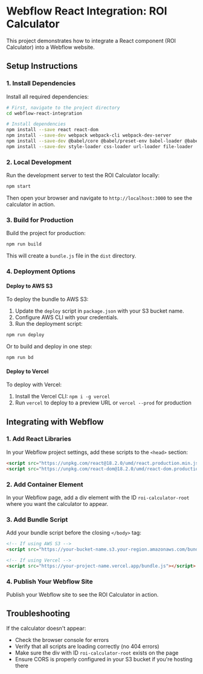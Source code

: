 # Webflow React Integration: ROI Calculator

This project demonstrates how to integrate a React component (ROI Calculator) into a Webflow website.

## Setup Instructions

### 1. Install Dependencies

Install all required dependencies:

```bash
# First, navigate to the project directory
cd webflow-react-integration

# Install dependencies
npm install --save react react-dom
npm install --save-dev webpack webpack-cli webpack-dev-server
npm install --save-dev @babel/core @babel/preset-env babel-loader @babel/preset-react
npm install --save-dev style-loader css-loader url-loader file-loader
```

### 2. Local Development

Run the development server to test the ROI Calculator locally:

```bash
npm start
```

Then open your browser and navigate to `http://localhost:3000` to see the calculator in action.

### 3. Build for Production

Build the project for production:

```bash
npm run build
```

This will create a `bundle.js` file in the `dist` directory.

### 4. Deployment Options

#### Deploy to AWS S3

To deploy the bundle to AWS S3:

1. Update the `deploy` script in `package.json` with your S3 bucket name.
2. Configure AWS CLI with your credentials.
3. Run the deployment script:

```bash
npm run deploy
```

Or to build and deploy in one step:

```bash
npm run bd
```

#### Deploy to Vercel

To deploy with Vercel:

1. Install the Vercel CLI: `npm i -g vercel`
2. Run `vercel` to deploy to a preview URL or `vercel --prod` for production

## Integrating with Webflow

### 1. Add React Libraries

In your Webflow project settings, add these scripts to the `<head>` section:

```html
<script src="https://unpkg.com/react@18.2.0/umd/react.production.min.js"></script>
<script src="https://unpkg.com/react-dom@18.2.0/umd/react-dom.production.min.js"></script>
```

### 2. Add Container Element

In your Webflow page, add a div element with the ID `roi-calculator-root` where you want the calculator to appear.

### 3. Add Bundle Script

Add your bundle script before the closing `</body>` tag:

```html
<!-- If using AWS S3 -->
<script src="https://your-bucket-name.s3.your-region.amazonaws.com/bundle.js"></script>

<!-- If using Vercel -->
<script src="https://your-project-name.vercel.app/bundle.js"></script>
```

### 4. Publish Your Webflow Site

Publish your Webflow site to see the ROI Calculator in action.

## Troubleshooting

If the calculator doesn't appear:
- Check the browser console for errors
- Verify that all scripts are loading correctly (no 404 errors)
- Make sure the div with ID `roi-calculator-root` exists on the page
- Ensure CORS is properly configured in your S3 bucket if you're hosting there